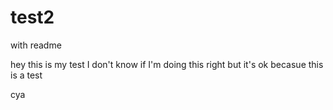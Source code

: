# test2
with readme

hey
this is my test
I don't know if I'm doing this right
but it's ok
becasue this is a test

cya
